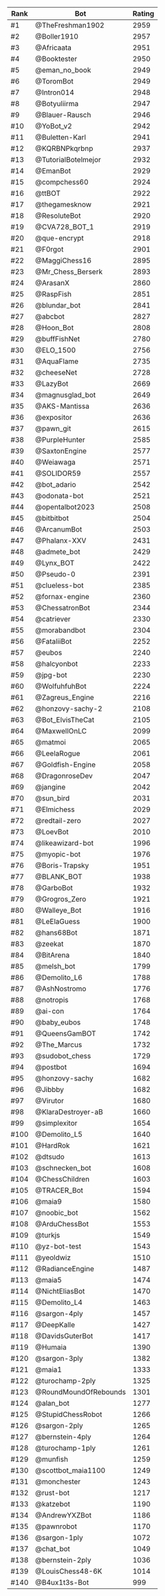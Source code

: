 Rank|Bot|Rating
---|---|---
#1|@TheFreshman1902|2959
#2|@Boller1910|2957
#3|@Africaata|2951
#4|@Booktester|2950
#5|@eman_no_book|2949
#6|@ToromBot|2949
#7|@Intron014|2948
#8|@Botyuliirma|2947
#9|@Blauer-Rausch|2946
#10|@YoBot_v2|2942
#11|@Buletten-Karl|2941
#12|@KQRBNPkqrbnp|2937
#13|@TutorialBotelmejor|2932
#14|@EmanBot|2929
#15|@compchess60|2924
#16|@ttBOT|2922
#17|@thegamesknow|2921
#18|@ResoluteBot|2920
#19|@CVA728_BOT_1|2919
#20|@que-encrypt|2918
#21|@F0rgot|2901
#22|@MaggiChess16|2895
#23|@Mr_Chess_Berserk|2893
#24|@ArasanX|2860
#25|@RaspFish|2851
#26|@blundar_bot|2841
#27|@abcbot|2827
#28|@Hoon_Bot|2808
#29|@buffFishNet|2780
#30|@ELO_1500|2756
#31|@AquaFlame|2735
#32|@cheeseNet|2728
#33|@LazyBot|2669
#34|@magnusglad_bot|2649
#35|@AKS-Mantissa|2636
#36|@expositor|2636
#37|@pawn_git|2615
#38|@PurpleHunter|2585
#39|@SaxtonEngine|2577
#40|@Weiawaga|2571
#41|@SOLIDOR59|2557
#42|@bot_adario|2542
#43|@odonata-bot|2521
#44|@opentalbot2023|2508
#45|@bitbitbot|2504
#46|@ArcanumBot|2503
#47|@Phalanx-XXV|2431
#48|@admete_bot|2429
#49|@Lynx_BOT|2422
#50|@Pseudo-0|2391
#51|@clueless-bot|2385
#52|@fornax-engine|2360
#53|@ChessatronBot|2344
#54|@catriever|2330
#55|@morabandbot|2304
#56|@FataliiBot|2252
#57|@eubos|2240
#58|@halcyonbot|2233
#59|@jpg-bot|2230
#60|@WolfuhfuhBot|2224
#61|@Zagreus_Engine|2216
#62|@honzovy-sachy-2|2108
#63|@Bot_ElvisTheCat|2105
#64|@MaxwellOnLC|2099
#65|@matmoi|2065
#66|@LeelaRogue|2061
#67|@Goldfish-Engine|2058
#68|@DragonroseDev|2047
#69|@jangine|2042
#70|@sun_bird|2031
#71|@Elmichess|2029
#72|@redtail-zero|2027
#73|@LoevBot|2010
#74|@likeawizard-bot|1996
#75|@myopic-bot|1976
#76|@Boris-Trapsky|1951
#77|@BLANK_BOT|1938
#78|@GarboBot|1932
#79|@Grogros_Zero|1921
#80|@Walleye_Bot|1916
#81|@LeElaGuess|1900
#82|@hans68Bot|1871
#83|@zeekat|1870
#84|@BitArena|1840
#85|@melsh_bot|1799
#86|@Demolito_L6|1788
#87|@AshNostromo|1776
#88|@notropis|1768
#89|@ai-con|1764
#90|@baby_eubos|1748
#91|@QueensGamBOT|1742
#92|@The_Marcus|1732
#93|@sudobot_chess|1729
#94|@postbot|1694
#95|@honzovy-sachy|1682
#96|@Jibbby|1682
#97|@Virutor|1680
#98|@KlaraDestroyer-aB|1660
#99|@simplexitor|1654
#100|@Demolito_L5|1640
#101|@HardRok|1621
#102|@dtsudo|1613
#103|@schnecken_bot|1608
#104|@ChessChildren|1603
#105|@TRACER_Bot|1594
#106|@maia9|1580
#107|@noobic_bot|1562
#108|@ArduChessBot|1553
#109|@turkjs|1549
#110|@yz-bot-test|1543
#111|@yeoldwiz|1510
#112|@RadianceEngine|1487
#113|@maia5|1474
#114|@NichtEliasBot|1470
#115|@Demolito_L4|1463
#116|@sargon-4ply|1457
#117|@DeepKalle|1427
#118|@DavidsGuterBot|1417
#119|@Humaia|1390
#120|@sargon-3ply|1382
#121|@maia1|1333
#122|@turochamp-2ply|1325
#123|@RoundMoundOfRebounds|1301
#124|@alan_bot|1277
#125|@StupidChessRobot|1266
#126|@sargon-2ply|1265
#127|@bernstein-4ply|1264
#128|@turochamp-1ply|1261
#129|@munfish|1259
#130|@scottbot_maia1100|1249
#131|@monchester|1243
#132|@rust-bot|1217
#133|@katzebot|1190
#134|@AndrewYXZBot|1186
#135|@pawnrobot|1170
#136|@sargon-1ply|1072
#137|@chat_bot|1049
#138|@bernstein-2ply|1036
#139|@LouisChess48-6K|1014
#140|@B4ux1t3s-Bot|999
